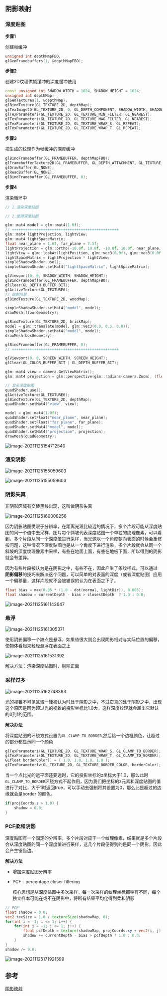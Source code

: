 ## 阴影映射

### 深度贴图

**步骤1**

创建帧缓冲

```c++
unsigned int depthMapFBO;
glGenFramebuffers(1, &depthMapFBO);
```

**步骤2**

创建2D纹理供帧缓冲的深度缓冲使用

```c++
const unsigned int SHADOW_WIDTH = 1024, SHADOW_HEIGHT = 1024;
unsigned int depthMap;
glGenTextures(1, &depthMap);
glBindTexture(GL_TEXTURE_2D, depthMap);
glTexImage2D(GL_TEXTURE_2D, 0, GL_DEPTH_COMPONENT, SHADOW_WIDTH, SHADOW_HEIGHT, 0, GL_DEPTH_COMPONENT, GL_FLOAT, NULL);
glTexParameteri(GL_TEXTURE_2D, GL_TEXTURE_MIN_FILTER, GL_NEAREST);
glTexParameteri(GL_TEXTURE_2D, GL_TEXTURE_MAG_FILTER, GL_NEAREST);
glTexParameteri(GL_TEXTURE_2D, GL_TEXTURE_WRAP_S, GL_REPEAT);
glTexParameteri(GL_TEXTURE_2D, GL_TEXTURE_WRAP_T, GL_REPEAT);
```

**步骤3**

把生成的纹理作为帧缓冲的深度缓冲

```c++
glBindFramebuffer(GL_FRAMEBUFFER, depthMapFBO);
glFramebufferTexture2D(GL_FRAMEBUFFER, GL_DEPTH_ATTACHMENT, GL_TEXTURE_2D, depthMap, 0);
glDrawBuffer(GL_NONE);
glReadBuffer(GL_NONE);
glBindFramebuffer(GL_FRAMEBUFFER, 0);
```

**步骤4**

渲染循环中

```c++
// 1.渲染深度贴图

// 2.使用深度贴图
```

```c++
glm::mat4 model = glm::mat4(1.0f);
// ++++++++++++++++++++++++++++++++++++++++++++++++
glm::mat4 lightProjection, lightView;
glm::mat4 lightSpaceMatrix;
float near_plane = 1.0f, far_plane = 7.5f;
lightProjection = glm::ortho(-10.0f, 10.0f, -10.0f, 10.0f, near_plane, far_plane);
lightView = glm::lookAt(lightPosition, glm::vec3(0.0f), glm::vec3(0.0f, 1.0f, 0.0f));
lightSpaceMatrix = lightProjection * lightView;
simpleShadowShader.use();
simpleShadowShader.setMat4("lightSpaceMatrix", lightSpaceMatrix);

glViewport(0, 0, SHADOW_WIDTH, SHADOW_HEIGHT);
glBindFramebuffer(GL_FRAMEBUFFER, depthMapFBO);
glClear(GL_DEPTH_BUFFER_BIT);
glActiveTexture(GL_TEXTURE0);
// 绘制场景
glBindTexture(GL_TEXTURE_2D, woodMap);

simpleShadowShader.setMat4("model", model);
drawMesh(floorGeometry);

glBindTexture(GL_TEXTURE_2D, brickMap);
model = glm::translate(model, glm::vec3(0.0, 0.5, 0.0));
simpleShadowShader.setMat4("model", model);
drawMesh(boxGeometry);

glBindFramebuffer(GL_FRAMEBUFFER, 0);
// ++++++++++++++++++++++++++++++++++++++++++++++++

glViewport(0, 0, SCREEN_WIDTH, SCREEN_HEIGHT);
glClear(GL_COLOR_BUFFER_BIT | GL_DEPTH_BUFFER_BIT);

glm::mat4 view = camera.GetViewMatrix();
glm::mat4 projection = glm::perspective(glm::radians(camera.Zoom), (float)SCREEN_WIDTH / (float)SCREEN_HEIGHT, 0.1f, 100.0f);

// 显示深度贴图
quadShader.use();
glActiveTexture(GL_TEXTURE0);
glBindTexture(GL_TEXTURE_2D, depthMap);
quadShader.setMat4("view", view);

model = glm::mat4(1.0f);
quadShader.setFloat("near_plane", near_plane);
quadShader.setFloat("far_plane", far_plane);
quadShader.setMat4("model", model);
quadShader.setMat4("projection", projection);
drawMesh(quadGeometry);
```

![image-20211125154712540](images/image-20211125154712540.png)

### 渲染阴影

![image-20211125155059603](images/image-20211125155059603.png)

![image-20211125155059603](images/2021-11-25_155337.gif)

### 阴影失真

非阴影区域有交替黑线出现，这叫做阴影失真

![image-20211125160008256](images/image-20211125160008256.png)

因为阴影贴图受限于分辨率，在距离光源比较远的情况下，多个片段可能从深度贴图的同一个值中去采样，图片每个斜坡代表深度贴图一个单独的纹理像素，可以看到，多个片段从同一个深度值进行采样，当光源以一个角度朝向表面的时候会重修按问题，这种情况下深度贴图也是从一个角度下进行渲染，多个片段就会从同一个斜坡的深度纹理像素中采样，有些在地面上面，有些在地板下面，所以得到的阴影就会有差异。

因为有些片段被认为是在阴影之中，有些不在，因此产生了条纹样式。可以通过 **阴影偏移**的技巧来解决这个问题，可以简单的对表面的深度（或者深度贴图）应用一个偏移量，这样片段就不会被错误的认为在表面之下了。

```c++
float bias = max(0.05 * (1.0 - dot(normal, lightDir)), 0.005);
float shadow = currentDepth - bias > closestDepth  ? 1.0 : 0.0;
```

![image-20211125161142647](images/image-20211125161142647.png)

### 悬浮

![image-20211125161305371](images/image-20211125161305371.png)

使用阴影偏移一个缺点是悬浮，如果值很大则会出现阴影相对与实际位置的偏移，使物体看起来轻轻悬浮在表面之上

![image-20211125161531392](images/image-20211125161531392.png)

解决方法：渲染深度贴图时，剔除正面



### 采样过多

![image-20211125162748383](images/image-20211125162748383.png)

光的视锥不可见区域一律被认为时处于阴影之中，不过它真的处于阴影之中，出现这个原因是因为超过光的视锥的投影坐标比1.0大，这样深度纹理就会超出它默认的0到1的范围。

**解决办法**

将深度贴图的环绕方式设置为`GL_CLAMP_TO_BORDER`,然后给一个边框颜色，让超过的部分都显示同一个颜色

```c++
glTexParameteri(GL_TEXTURE_2D, GL_TEXTURE_WRAP_S, GL_CLAMP_TO_BORDER);
glTexParameteri(GL_TEXTURE_2D, GL_TEXTURE_WRAP_T, GL_CLAMP_TO_BORDER);
GLfloat borderColor[] = { 1.0, 1.0, 1.0, 1.0 };
glTexParameterfv(GL_TEXTURE_2D, GL_TEXTURE_BORDER_COLOR, borderColor);
```

当一个点比光的远平面还要远时，它的投影坐标的z坐标大于1.0，那么此时`GL_CLAMP_TO_BORDER`环绕方式不起作用，因为我们把坐标的z元素和深度贴图的值进行了对比，大于1时返回true，可以手动去强制将其设置为0，那么此是超过的边缘就会是border 的颜色。

```glsl
if(projCoords.z > 1.0) {
    shadow = 0.0;
}
```

### PCF柔和阴影

深度贴图有一个固定的分辨率，多个片段对应于一个纹理像素，结果就是多个片段会从深度贴图的同一个深度值进行采样，这几个片段便得到的是同一个阴影，因此会产生锯齿边。

**解决方法**

- 增加深度贴图分辨率

- PCF - percentage closer filtering

  核心思想是从深度贴图中多次采样，每一次采样的纹理坐标都稍有不同，每个独立样本可能在或不在阴影中，将所有结果平均化得到柔和阴影

```glsl
// PCF
float shadow = 0.0;
vec2 texSize = 1.0 / textureSize(shadowMap, 0);
for(int i = -1; i <= 1; i++) {
    for(int j = -1; j <= 1; j++) {
        float pcfDepth = texture(shadowMap, projCoords.xy + vec2(i, j) * texSize).r;
        shadow += currentDepth - bias > pcfDepth ? 1.0 : 0.0;
    }
}
shadow /= 9.0;
```



![image-20211125171921599](images/image-20211125171921599.png)

















## 参考

[阴影映射](https://learnopengl-cn.github.io/05%20Advanced%20Lighting/03%20Shadows/01%20Shadow%20Mapping/#_1)

